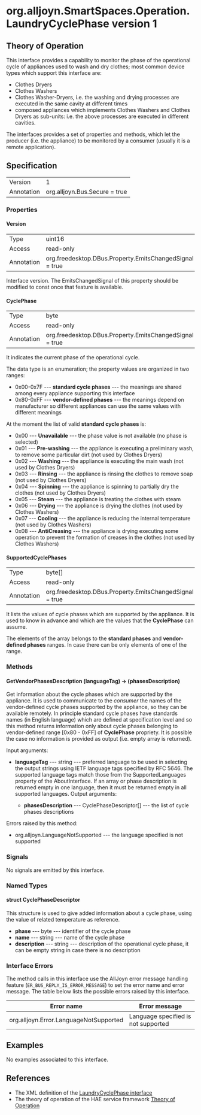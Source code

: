 # org.alljoyn.SmartSpaces.Operation.LaundryCyclePhase version 1

## Theory of Operation

This interface provides a capability to monitor the phase of the operational
cycle of appliances used to wash and dry clothes; most common device types which 
support this interface are:

  * Clothes Dryers
  * Clothes Washers
  * Clothes Washer-Dryers, i.e. the washing and drying processes are executed in
    the same cavity at different times
  * composed appliances which implements Clothes Washers and Clothes Dryers as
    sub-units: i.e. the above processes are executed in different cavities.

The interfaces provides a set of properties and methods, which let the producer
(i.e. the appliance) to be monitored by a consumer (usually it is a remote 
application).

## Specification

|            |                               |
| ---------- | ----------------------------- |
| Version    | 1                             |
| Annotation | org.alljoyn.Bus.Secure = true |

### Properties

#### Version

|            |                                                                |
|------------|----------------------------------------------------------------|
| Type       | uint16                                                         |
| Access     | read-only                                                      |
| Annotation | org.freedesktop.DBus.Property.EmitsChangedSignal = true        |

Interface version.
The EmitsChangedSignal of this property should be modified to const once that
feature is available.

#### CyclePhase

|            |                                                         |
| ---------- | ------------------------------------------------------- |
| Type       | byte                                                    |
| Access     | read-only                                               |
| Annotation | org.freedesktop.DBus.Property.EmitsChangedSignal = true |

It indicates the current phase of the operational cycle.

The data type is an enumeration; the property values are organized in two
ranges:

  * 0x00-0x7F --- **standard cycle phases** --- the meanings are shared among
    every appliance supporting this interface
  * 0x80-0xFF --- **vendor-defined phases** --- the meanings depend on
    manufacturer so different appliances can use the same values with different
    meanings

At the moment the list of valid **standard cycle phases** is:
  * 0x00 --- **Unavailable** --- the phase value is not available (no phase is
    selected)
  * 0x01 --- **Pre-washing** --- the appliance is executing a preliminary wash,
    to remove some particular dirt (not used by Clothes Dryers)
  * 0x02 --- **Washing** --- the appliance is executing the main wash (not used
    by Clothes Dryers)
  * 0x03 --- **Rinsing** --- the appliance is rinsing the clothes to remove soap
    (not used by Clothes Dryers)
  * 0x04 --- **Spinning** --- the appliance is spinning to partially dry the
    clothes (not used by Clothes Dryers)
  * 0x05 --- **Steam** --- the appliance is treating the clothes with steam
  * 0x06 --- **Drying** --- the appliance is drying the clothes (not used by
    Clothes Washers)
  * 0x07 --- **Cooling** --- the appliance is reducing the internal temperature
    (not used by Clothes Washers)
  * 0x08 --- **AntiCreasing** --- the appliance is drying executing some
    operation to prevent the formation of creases in the clothes (not used by
    Clothes Washers)

#### SupportedCyclePhases

|            |                                                          |
| ---------- | -------------------------------------------------------- |
| Type       | byte[]                                                   |
| Access     | read-only                                                |
| Annotation | org.freedesktop.DBus.Property.EmitsChangedSignal = true  |

It lists the values of cycle phases which are supported by the appliance.
It is used to know in advance and which are the values that the **CyclePhase**
can assume.

The elements of the array belongs to the **standard phases** and
**vendor-defined phases** ranges. In case there can be only elements of one of
the range.


### Methods

#### GetVendorPhasesDescription (languageTag) -> (phasesDescription)

Get information about the cycle phases which are supported by the appliance.
It is used to communicate to the _consumer_ the names of the vendor-defined cycle
phases supported by the appliance, so they can be available remotely.
In principle standard cycle phases have standards names (in English language)
which are defined at specification level and so this method returns information
only about cycle phases belonging to vendor-defined range [0x80 - 0xFF] of
**CyclePhase** propriety.
It is possible the case no information is provided as output (i.e. empty array
is returned).

Input arguments:

* **languageTag** --- string --- preferred language to be used in selecting 
the output strings using IETF language tags specified by RFC 5646.  The supported 
language tags match those from the SupportedLanguages property of the 
AboutInterface.  If an array or phase description is returned empty in one 
language, then it must be returned empty in all supported languages.
Output arguments:

  * **phasesDescription** --- CyclePhaseDescriptor[] --- the list of cycle phases
    descriptions

Errors raised by this method:

  * org.alljoyn.LanguageNotSupported --- the language specified is not supported

### Signals

No signals are emitted by this interface.

### Named Types

#### struct CyclePhaseDescriptor

This structure is used to give added information about a cycle phase, using the
value of related temperature as reference.

  * **phase** --- byte --- identifier of the cycle phase
  * **name** --- string --- name of the cycle phase
  * **description** --- string --- description of the operational cycle phase,
    it can be empty string in case there is no description

### Interface Errors

The method calls in this interface use the AllJoyn error message handling
feature (`ER_BUS_REPLY_IS_ERROR_MESSAGE`) to set the error name and error
message. The table below lists the possible errors raised by this interface.

| Error name                                                    | Error message                                     |
|---------------------------------------------------------------|---------------------------------------------------|
| org.alljoyn.Error.LanguageNotSupported                        | Language specified is not supported               |

## Examples

No examples associated to this interface.

## References

  * The XML definition of the [LaundryCyclePhase interface](LaundryCyclePhase-v1.xml)
  * The theory of operation of the HAE service framework [Theory of Operation](/org.alljoyn.SmartSpaces/theory-of-operation-v1)
